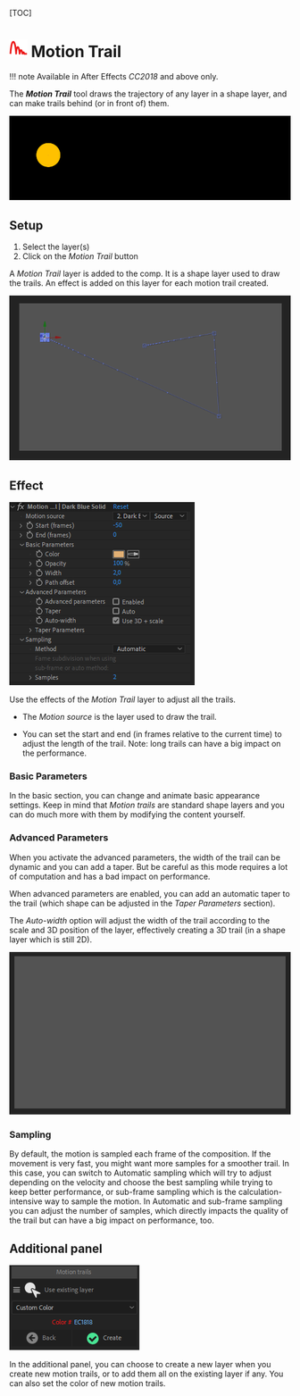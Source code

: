 [TOC]

# ![Motion Trail Icon](img\duik-icons\motiontrail-icon-r.png) Motion Trail

!!! note
    Available in After Effects *CC2018* and above only.

The ***Motion Trail*** tool draws the trajectory of any layer in a shape layer, and can make trails behind (or in front of) them.

![](img/examples/motion_trail.gif)

## Setup

1. Select the layer(s)
2. Click on the *Motion Trail* button

A *Motion Trail* layer is added to the comp. It is a shape layer used to draw the trails. An effect is added on this layer for each motion trail created.

![](img/examples/motiontrails1.gif)

## Effect

![](img/duik-screenshots/S-Rigging/S-Rigging-Automations/Motiontrail-effect.png)

Use the effects of the *Motion Trail* layer to adjust all the trails.

- The *Motion source* is the layer used to draw the trail.

- You can set the start and end (in frames relative to the current time) to adjust the length of the trail.
  Note: long trails can have a big impact on the performance.

### Basic Parameters

In the basic section, you can change and animate basic appearance settings. Keep in mind that *Motion trails* are standard shape layers and you can do much more with them by modifying the content yourself.

### Advanced Parameters

When you activate the advanced parameters, the width of the trail can be dynamic and you can add a taper. But be careful as this mode requires a lot of computation and has a bad impact on performance.

When advanced parameters are enabled, you can add an automatic taper to the trail (which shape can be adjusted in the *Taper Parameters* section).

The *Auto-width* option will adjust the width of the trail according to the scale and 3D position of the layer, effectively creating a 3D trail (in a shape layer which is still 2D).

![](img/examples/motiontrails2.gif)

### Sampling

By default, the motion is sampled each frame of the composition. If the movement is very fast, you might want more samples for a smoother trail. In this case, you can switch to Automatic sampling which will try to adjust depending on the velocity and choose the best sampling while trying to keep better performance, or sub-frame sampling which is the calculation-intensive way to sample the motion. In Automatic and sub-frame sampling you can adjust the number of samples, which directly impacts the quality of the trail but can have a big impact on performance, too.

## Additional panel

![](img\duik-screenshots\S-Animation\S-Animation-Tools\MotionTrail-optn.PNG)

In the additional panel, you can choose to create a new layer when you create new motion trails, or to add them all on the existing layer if any.
You can also set the color of new motion trails.
